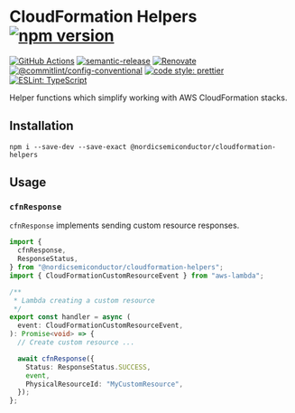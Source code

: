 # CloudFormation Helpers [![npm version](https://img.shields.io/npm/v/@nordicsemiconductor/cloudformation-helpers.svg)](https://www.npmjs.com/package/@nordicsemiconductor/cloudformation-helpers)

[![GitHub Actions](https://github.com/bifravst/cloudformation-helpers/workflows/Test%20and%20Release/badge.svg)](https://github.com/bifravst/cloudformation-helpers/actions)
[![semantic-release](https://img.shields.io/badge/%20%20%F0%9F%93%A6%F0%9F%9A%80-semantic--release-e10079.svg)](https://github.com/semantic-release/semantic-release)
[![Renovate](https://img.shields.io/badge/renovate-enabled-brightgreen.svg)](https://renovatebot.com)
[![@commitlint/config-conventional](https://img.shields.io/badge/%40commitlint-config--conventional-brightgreen)](https://github.com/conventional-changelog/commitlint/tree/master/@commitlint/config-conventional)
[![code style: prettier](https://img.shields.io/badge/code_style-prettier-ff69b4.svg)](https://github.com/prettier/prettier/)
[![ESLint: TypeScript](https://img.shields.io/badge/ESLint-TypeScript-blue.svg)](https://github.com/typescript-eslint/typescript-eslint)

Helper functions which simplify working with AWS CloudFormation stacks.

## Installation

    npm i --save-dev --save-exact @nordicsemiconductor/cloudformation-helpers

## Usage

### `cfnResponse`

`cfnResponse` implements sending custom resource responses.

```typescript
import {
  cfnResponse,
  ResponseStatus,
} from "@nordicsemiconductor/cloudformation-helpers";
import { CloudFormationCustomResourceEvent } from "aws-lambda";

/**
 * Lambda creating a custom resource
 */
export const handler = async (
  event: CloudFormationCustomResourceEvent,
): Promise<void> => {
  // Create custom resource ...

  await cfnResponse({
    Status: ResponseStatus.SUCCESS,
    event,
    PhysicalResourceId: "MyCustomResource",
  });
};
```
